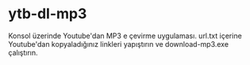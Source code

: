 # ytb-dl-mp3
Konsol üzerinde Youtube'dan MP3 e çevirme uygulaması.
url.txt içerine Youtube'dan kopyaladığınız linkleri yapıştırın ve download-mp3.exe çalıştırın.
